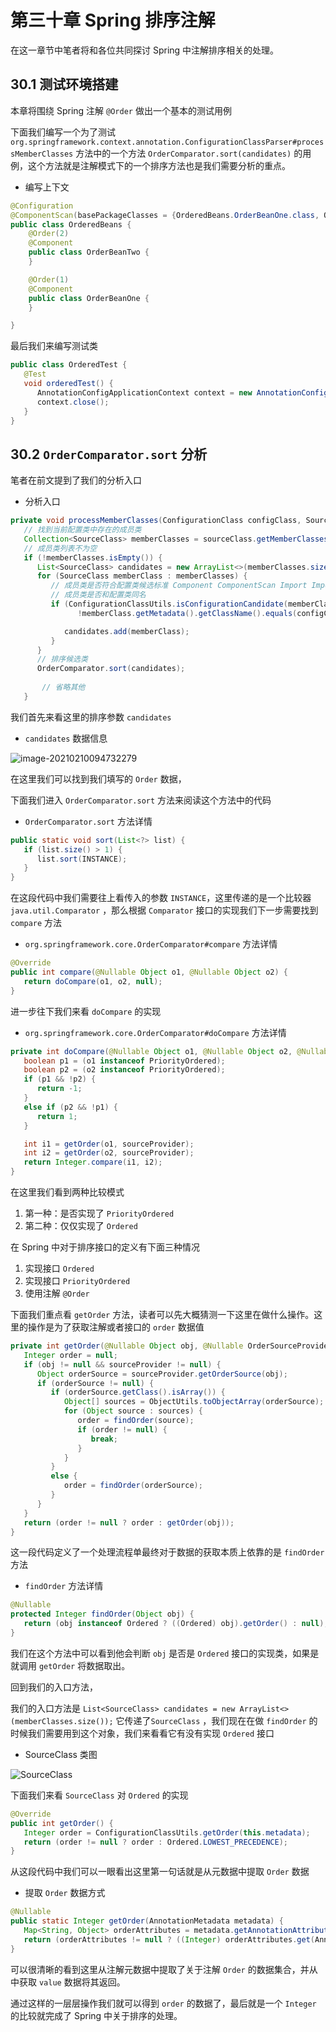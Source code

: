 # 第三十章 Spring 排序注解
在这一章节中笔者将和各位共同探讨 Spring 中注解排序相关的处理。



## 30.1 测试环境搭建

本章将围绕 Spring 注解 `@Order` 做出一个基本的测试用例

下面我们编写一个为了测试 `org.springframework.context.annotation.ConfigurationClassParser#processMemberClasses` 方法中的一个方法 `OrderComparator.sort(candidates)`  的用例，这个方法就是注解模式下的一个排序方法也是我们需要分析的重点。

- 编写上下文

```java
@Configuration
@ComponentScan(basePackageClasses = {OrderedBeans.OrderBeanOne.class, OrderedBeans.OrderBeanTwo.class})
public class OrderedBeans {
	@Order(2)
	@Component
	public class OrderBeanTwo {
	}

	@Order(1)
	@Component
	public class OrderBeanOne {
	}

}

```

最后我们来编写测试类

```java
public class OrderedTest {
   @Test
   void orderedTest() {
      AnnotationConfigApplicationContext context = new AnnotationConfigApplicationContext(OrderedBeans.class);
      context.close();
   }
}
```





## 30.2 `OrderComparator.sort` 分析

笔者在前文提到了我们的分析入口

- 分析入口

```java
private void processMemberClasses(ConfigurationClass configClass, SourceClass sourceClass) throws IOException {
   // 找到当前配置类中存在的成员类
   Collection<SourceClass> memberClasses = sourceClass.getMemberClasses();
   // 成员类列表不为空
   if (!memberClasses.isEmpty()) {
      List<SourceClass> candidates = new ArrayList<>(memberClasses.size());
      for (SourceClass memberClass : memberClasses) {
         // 成员类是否符合配置类候选标准 Component ComponentScan Import ImportResource 注解是否存在
         // 成员类是否和配置类同名
         if (ConfigurationClassUtils.isConfigurationCandidate(memberClass.getMetadata()) &&
               !memberClass.getMetadata().getClassName().equals(configClass.getMetadata().getClassName())) {

            candidates.add(memberClass);
         }
      }
      // 排序候选类
      OrderComparator.sort(candidates);
    
       // 省略其他
   }
```

我们首先来看这里的排序参数 `candidates` 

- `candidates` 数据信息

![image-20210210094732279](images/image-20210210094732279.png)

在这里我们可以找到我们填写的 `Order` 数据，

下面我们进入 `OrderComparator.sort` 方法来阅读这个方法中的代码

- `OrderComparator.sort` 方法详情

```java
public static void sort(List<?> list) {
   if (list.size() > 1) {
      list.sort(INSTANCE);
   }
}
```

在这段代码中我们需要往上看传入的参数 `INSTANCE`，这里传递的是一个比较器 `java.util.Comparator` ，那么根据 `Comparator` 接口的实现我们下一步需要找到 `compare` 方法

- `org.springframework.core.OrderComparator#compare` 方法详情

```java
@Override
public int compare(@Nullable Object o1, @Nullable Object o2) {
   return doCompare(o1, o2, null);
}
```

进一步往下我们来看 `doCompare` 的实现

- `org.springframework.core.OrderComparator#doCompare` 方法详情

```java
private int doCompare(@Nullable Object o1, @Nullable Object o2, @Nullable OrderSourceProvider sourceProvider) {
   boolean p1 = (o1 instanceof PriorityOrdered);
   boolean p2 = (o2 instanceof PriorityOrdered);
   if (p1 && !p2) {
      return -1;
   }
   else if (p2 && !p1) {
      return 1;
   }

   int i1 = getOrder(o1, sourceProvider);
   int i2 = getOrder(o2, sourceProvider);
   return Integer.compare(i1, i2);
}
```

在这里我们看到两种比较模式

1. 第一种：是否实现了 `PriorityOrdered`
2. 第二种：仅仅实现了 `Ordered` 

在 Spring 中对于排序接口的定义有下面三种情况

1. 实现接口 `Ordered` 
2. 实现接口 `PriorityOrdered`
3. 使用注解 `@Order`

下面我们重点看 `getOrder` 方法，读者可以先大概猜测一下这里在做什么操作。这里的操作是为了获取注解或者接口的 `order` 数据值 



```java
private int getOrder(@Nullable Object obj, @Nullable OrderSourceProvider sourceProvider) {
   Integer order = null;
   if (obj != null && sourceProvider != null) {
      Object orderSource = sourceProvider.getOrderSource(obj);
      if (orderSource != null) {
         if (orderSource.getClass().isArray()) {
            Object[] sources = ObjectUtils.toObjectArray(orderSource);
            for (Object source : sources) {
               order = findOrder(source);
               if (order != null) {
                  break;
               }
            }
         }
         else {
            order = findOrder(orderSource);
         }
      }
   }
   return (order != null ? order : getOrder(obj));
}
```



这一段代码定义了一个处理流程单最终对于数据的获取本质上依靠的是 `findOrder` 方法

- `findOrder` 方法详情

```java
@Nullable
protected Integer findOrder(Object obj) {
   return (obj instanceof Ordered ? ((Ordered) obj).getOrder() : null);
}
```

我们在这个方法中可以看到他会判断 `obj` 是否是 `Ordered` 接口的实现类，如果是就调用 `getOrder` 将数据取出。



回到我们的入口方法，

我们的入口方法是 `List<SourceClass> candidates = new ArrayList<>(memberClasses.size());` 它传递了`SourceClass` ，我们现在在做 `findOrder` 的时候我们需要用到这个对象，我们来看看它有没有实现 `Ordered` 接口

- SourceClass 类图

![SourceClass](./images/SourceClass.png)

下面我们来看 `SourceClass` 对 `Ordered` 的实现



```java
@Override
public int getOrder() {
   Integer order = ConfigurationClassUtils.getOrder(this.metadata);
   return (order != null ? order : Ordered.LOWEST_PRECEDENCE);
}
```

从这段代码中我们可以一眼看出这里第一句话就是从元数据中提取 `Order` 数据

- 提取 `Order` 数据方式

```java
@Nullable
public static Integer getOrder(AnnotationMetadata metadata) {
   Map<String, Object> orderAttributes = metadata.getAnnotationAttributes(Order.class.getName());
   return (orderAttributes != null ? ((Integer) orderAttributes.get(AnnotationUtils.VALUE)) : null);
}
```

可以很清晰的看到这里从注解元数据中提取了关于注解 `Order` 的数据集合，并从中获取 `value` 数据将其返回。



通过这样的一层层操作我们就可以得到 `order` 的数据了，最后就是一个 `Integer` 的比较就完成了 Spring 中关于排序的处理。